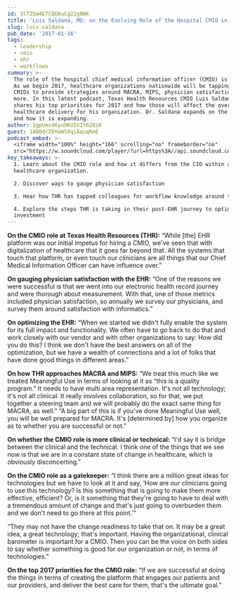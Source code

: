 ```yaml
---
id: 3lTZSm4ETCQOAuCg22g8Wk
title: 'Luis Saldana, MD: on the Evolving Role of the Hospital CMIO in 2017'
slug: luis-saldana
pub_date: '2017-01-16'
tags:
  - leadership
  - cmio
  - ehr
  - workflows
summary: >-
  The role of the hospital chief medical information officer (CMIO) is evolving.
  As we begin 2017, healthcare organizations nationwide will be tapping their
  CMIOs to provide strategies around MACRA, MIPS, physician satisfaction and
  more. In this latest podcast, Texas Health Resources CMIO Luis Saldana, MD
  shares his top priorities for 2017 and how those will affect the overall
  healthcare delivery for his organization. Dr. Saldana expands on the CMIO role
  and how it is expanding.
author: 1gpUmvd6yuOKUIUIY620i0
guest: 1ABOdrZEHaWS0qiAquqKmE
podcast_embed: >-
  <iframe width="100%" height="166" scrolling="no" frameborder="no"
  src="https://w.soundcloud.com/player/?url=https%3A//api.soundcloud.com/tracks/303056955&amp;color=1055ff&amp;auto_play=false&amp;hide_related=false&amp;show_comments=true&amp;show_user=true&amp;show_reposts=false"></iframe>
key_takeaways: >-
  1. Learn about the CMIO role and how it differs from the CIO within a
  healthcare organization.

  2. Discover ways to gauge physician satisfaction

  3. Hear how THR has tapped colleagues for workflow knowledge around the EHR

  4. Explore the steps THR is taking in their post-EHR journey to optimize their
  investment
---
```

**On the CMIO role at Texas Health Resources (THR):** “While [the] EHR platform was our initial impetus for hiring a CMIO, we've seen that with digitalization of healthcare that it goes far beyond that. All the systems that touch that platform, or even touch our clinicians are all things that our Chief Medical Information Officer can have influence over.”

**On gauging physician satisfaction with the EHR:**  “One of the reasons we were successful is that we went into our electronic health record journey and were thorough about measurement. With that, one of those metrics included physician satisfaction, so annually we survey our physicians, and survey them around satisfaction with informatics.”

**On optimizing the EHR:** “When we started we didn't fully enable the system for its full impact and functionality. We often have to go back to do that and work closely with our vendor and with other organizations to say: How did you do this? I think we don't have the best answers on all of the optimization, but we have a wealth of connections and a lot of folks that have done good things in different areas.”

**On how THR approaches MACRA and MIPS:**  “We treat this much like we treated Meaningful Use in terms of looking at it as “this is a quality program.” It needs to have multi area representation. It's not all technology; it's not all clinical. It really involves collaboration, so for that, we put together a steering team and we will probably do the exact same thing for MACRA, as well.”
“A big part of this is if you've done Meaningful Use well, you will be well prepared for MACRA. It's [determined by] how you organize as to whether you are successful or not.”

**On whether the CMIO role is more clinical or technical:**  “I'd say it is bridge between the clinical and the technical. I think one of the things that we see now is that we are in a constant state of change in healthcare, which is obviously disconcerting.”

**On the CMIO role as a gatekeeper:** “I think there are a million great ideas for technologies but we have to look at it and say, ‘How are our clinicians going to use this technology? Is this something that is going to make them more effective, efficient? Or, is it something that they're going to have to deal with a tremendous amount of change and that's just going to overburden them and we don't need to go there at this point.’”

“They may not have the change readiness to take that on. It may be a great idea, a great technology; that's important. Having the organizational, clinical barometer is important for a CMIO. Then you can be the voice on both sides to say whether something is good for our organization or not, in terms of technologies.”

**On the top 2017 priorities for the CMIO role:** “If we are successful at doing the things in terms of creating the platform that engages our patients and our providers, and deliver the best care for them, that's the ultimate goal.”
  